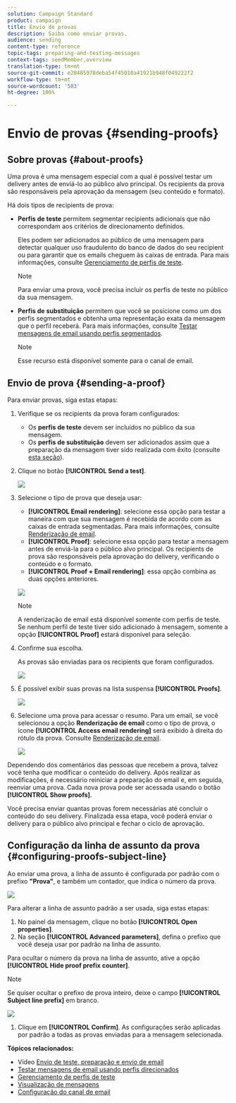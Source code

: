 ```yaml
---
solution: Campaign Standard
product: campaign
title: Envio de provas
description: Saiba como enviar provas.
audience: sending
content-type: reference
topic-tags: preparing-and-testing-messages
context-tags: seedMember,overview
translation-type: tm+mt
source-git-commit: e20485978deba54f45010a41921b948f049222f2
workflow-type: tm+mt
source-wordcount: '583'
ht-degree: 100%

---
```



# Envio de provas {#sending-proofs}

## Sobre provas {#about-proofs}

Uma prova é uma mensagem especial com a qual é possível testar um delivery antes de enviá-lo ao público alvo principal. Os recipients da prova são responsáveis pela aprovação da mensagem (seu conteúdo e formato).

Há dois tipos de recipients de prova:

* **Perfis de teste** permitem segmentar recipients adicionais que não correspondam aos critérios de direcionamento definidos.

   Eles podem ser adicionados ao público de uma mensagem para detectar qualquer uso fraudulento do banco de dados do seu recipient ou para garantir que os emails cheguem às caixas de entrada. Para mais informações, consulte [Gerenciamento de perfis de teste](../../audiences/using/managing-test-profiles.md).

   >[!NOTE]
   >
   >Para enviar uma prova, você precisa incluir os perfis de teste no público da sua mensagem.

* **Perfis de substituição** permitem que você se posicione como um dos perfis segmentados e obtenha uma representação exata da mensagem que o perfil receberá. Para mais informações, consulte [Testar mensagens de email usando perfis segmentados](../../sending/using/testing-messages-using-target.md).

   >[!NOTE]
   >
   >Esse recurso está disponível somente para o canal de email.

## Envio de prova {#sending-a-proof}

Para enviar provas, siga estas etapas:

1. Verifique se os recipients da prova foram configurados:
   * Os **perfis de teste** devem ser incluídos no público da sua mensagem.
   * Os **perfis de substituição** devem ser adicionados assim que a preparação da mensagem tiver sido realizada com êxito (consulte [esta seção](../../sending/using/testing-messages-using-target.md)).

1. Clique no botão **[!UICONTROL Send a test]**.

   ![](assets/bat_select.png)

1. Selecione o tipo de prova que deseja usar:

   * **[!UICONTROL Email rendering]**: selecione essa opção para testar a maneira com que sua mensagem é recebida de acordo com as caixas de entrada segmentadas. Para mais informações, consulte [Renderização de email](../../sending/using/email-rendering.md).
   * **[!UICONTROL Proof]**: selecione essa opção para testar a mensagem antes de enviá-la para o público alvo principal. Os recipients de prova são responsáveis pela aprovação do delivery, verificando o conteúdo e o formato.
   * **[!UICONTROL Proof + Email rendering]**: essa opção combina as duas opções anteriores.

   ![](assets/bat_select1.png)

   >[!NOTE]
   >
   >A renderização de email está disponível somente com perfis de teste. Se nenhum perfil de teste tiver sido adicionado à mensagem, somente a opção **[!UICONTROL Proof]** estará disponível para seleção.

1. Confirme sua escolha.

   As provas são enviadas para os recipients que foram configurados.

   ![](assets/bat_select2.png)

1. É possível exibir suas provas na lista suspensa **[!UICONTROL Proofs]**.

   ![](assets/bat_view.png)

1. Selecione uma prova para acessar o resumo. Para um email, se você selecionou a opção **Renderização de email** como o tipo de prova, o ícone **[!UICONTROL Access email rendering]** será exibido à direita do rótulo da prova. Consulte [Renderização de email](../../sending/using/email-rendering.md).

   ![](assets/bat_view2.png)

Dependendo dos comentários das pessoas que recebem a prova, talvez você tenha que modificar o conteúdo do delivery. Após realizar as modificações, é necessário reiniciar a preparação do email e, em seguida, reenviar uma prova. Cada nova prova pode ser acessada usando o botão **[!UICONTROL Show proofs]**.

Você precisa enviar quantas provas forem necessárias até concluir o conteúdo do seu delivery. Finalizada essa etapa, você poderá enviar o delivery para o público alvo principal e fechar o ciclo de aprovação.

## Configuração da linha de assunto da prova {#configuring-proofs-subject-line}

Ao enviar uma prova, a linha de assunto é configurada por padrão com o prefixo **&quot;Prova&quot;**, e também um contador, que indica o número da prova.

![](assets/proof-prefix.png)

Para alterar a linha de assunto padrão a ser usada, siga estas etapas:

1. No painel da mensagem, clique no botão **[!UICONTROL Open properties]**.
1. Na seção **[!UICONTROL Advanced parameters]**, defina o prefixo que você deseja usar por padrão na linha de assunto.

Para ocultar o número da prova na linha de assunto, ative a opção **[!UICONTROL Hide proof prefix counter]**.

>[!NOTE]
>
>Se quiser ocultar o prefixo de prova inteiro, deixe o campo **[!UICONTROL Subject line prefix]** em branco.

![](assets/proof-prefix-configuration.png)

1. Clique em **[!UICONTROL Confirm]**. As configurações serão aplicadas por padrão a todas as provas enviadas para a mensagem selecionada.

**Tópicos relacionados:**

* Vídeo [Envio de teste, preparação e envio de email](../../sending/using/get-started-sending-messages.md#video)
* [Testar mensagens de email usando perfis direcionados](../../sending/using/testing-messages-using-target.md)
* [Gerenciamento de perfis de teste](../../audiences/using/managing-test-profiles.md)
* [Visualização de mensagens](../../sending/using/previewing-messages.md)
* [Configuração do canal de email](../../administration/using/configuring-email-channel.md)
